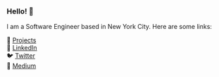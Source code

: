 ### Hello! 👋

I am a Software Engineer based in New York City. Here are some links:

📂 [Projects](https://rup.sh)<br>
📝 [LinkedIn](https://www.linkedin.com/in/rupeshbasnet)<br>
🐦 [Twitter](https://twitter.com/rup_shh)<br>
📓 [Medium](https://medium.com/@rup.sh)
